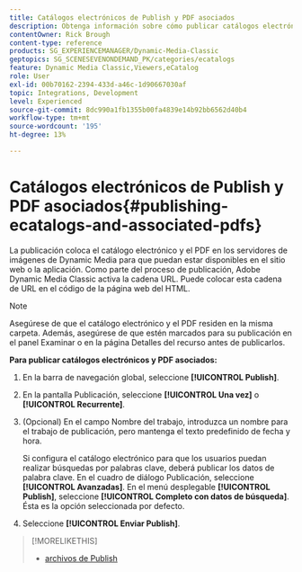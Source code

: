 ```yaml
---
title: Catálogos electrónicos de Publish y PDF asociados
description: Obtenga información sobre cómo publicar catálogos electrónicos y PDF asociados desde Adobe Dynamic Media Classic.
contentOwner: Rick Brough
content-type: reference
products: SG_EXPERIENCEMANAGER/Dynamic-Media-Classic
geptopics: SG_SCENESEVENONDEMAND_PK/categories/ecatalogs
feature: Dynamic Media Classic,Viewers,eCatalog
role: User
exl-id: 00b70162-2394-433d-a46c-1d90667030af
topic: Integrations, Development
level: Experienced
source-git-commit: 8dc990a1fb1355b00fa4839e14b92bb6562d40b4
workflow-type: tm+mt
source-wordcount: '195'
ht-degree: 13%

---
```


# Catálogos electrónicos de Publish y PDF asociados{#publishing-ecatalogs-and-associated-pdfs}

La publicación coloca el catálogo electrónico y el PDF en los servidores de imágenes de Dynamic Media para que puedan estar disponibles en el sitio web o la aplicación. Como parte del proceso de publicación, Adobe Dynamic Media Classic activa la cadena URL. Puede colocar esta cadena de URL en el código de la página web del HTML.

>[!NOTE]
>
>Asegúrese de que el catálogo electrónico y el PDF residen en la misma carpeta. Además, asegúrese de que estén marcados para su publicación en el panel Examinar o en la página Detalles del recurso antes de publicarlos.

**Para publicar catálogos electrónicos y PDF asociados:**

1. En la barra de navegación global, seleccione **[!UICONTROL Publish]**.
1. En la pantalla Publicación, seleccione **[!UICONTROL Una vez]** o **[!UICONTROL Recurrente]**.
1. (Opcional) En el campo Nombre del trabajo, introduzca un nombre para el trabajo de publicación, pero mantenga el texto predefinido de fecha y hora.

   Si configura el catálogo electrónico para que los usuarios puedan realizar búsquedas por palabras clave, deberá publicar los datos de palabra clave. En el cuadro de diálogo Publicación, seleccione **[!UICONTROL Avanzadas]**. En el menú desplegable **[!UICONTROL Publish]**, seleccione **[!UICONTROL Completo con datos de búsqueda]**. Ésta es la opción seleccionada por defecto.

1. Seleccione **[!UICONTROL Enviar Publish]**.

>[!MORELIKETHIS]
>
>* [archivos de Publish](publishing-files.md)
